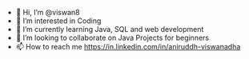 - 👋 Hi, I’m @viswan8
- 👀 I’m interested in Coding 
- 🌱 I’m currently learning Java, SQL and web development
- 💞️ I’m looking to collaborate on Java Projects for beginners
- 📫 How to reach me https://in.linkedin.com/in/aniruddh-viswanadha

<!---
viswan8/viswan8 is a ✨ special ✨ repository because its `README.md` (this file) appears on your GitHub profile.
You can click the Preview link to take a look at your changes.
--->
